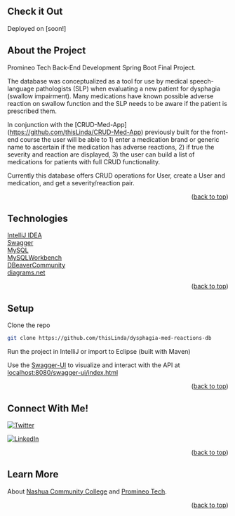 <div id="top"></div>

## Check it Out
Deployed on [soon!]

## About the Project
Promineo Tech Back-End Development Spring Boot Final Project.

The database was conceptualized as a tool for use by medical speech-language pathologists (SLP) when evaluating a new patient for dysphagia (swallow impairment). Many medications have known possible adverse reaction on swallow function and the SLP needs to be aware if the patient is prescribed them. 

In conjunction with the [CRUD-Med-App] (https://github.com/thisLinda/CRUD-Med-App) previously built for the front-end course the user will be able to 1) enter a medication brand or generic name to ascertain if the medication has adverse reactions, 2) if true the severity and reaction are displayed, 3) the user can build a list of medications for patients with full CRUD functionality.

Currently this database offers CRUD operations for User, create a User and medication, and get a severity/reaction pair.

<p align="right">(<a href="#top">back to top</a>)</p>

## Technologies
[IntelliJ IDEA](https://www.jetbrains.com/idea/)<br>
[Swagger](https://swagger.io/)<br>
[MySQL](https://www.mysql.com/)<br>
[MySQLWorkbench](https://www.mysql.com/products/workbench//)<br>
[DBeaverCommunity](https://dbeaver.io/)<br>
[diagrams.net](https://app.diagrams.net/)<br>

<p align="right">(<a href="#top">back to top</a>)</p>

## Setup
Clone the repo
   ```sh
   git clone https://github.com/thisLinda/dysphagia-med-reactions-db
   ```

Run the project in IntelliJ or import to Eclipse (built with Maven)

Use the [Swagger-UI](https://swagger.io/tools/swagger-ui/) to visualize and interact with the API
at [localhost:8080/swagger-ui/index.html](localhost:8080/swagger-ui/index.html)<br>

<p align="right">(<a href="#top">back to top</a>)</p>

## Connect With Me!

[Twitter URL]: https://img.shields.io/badge/Twitter-1DA1F2?style=for-the-badge&logo=twitter&logoColor=white
[![Twitter][Twitter URL]](https://twitter.com/L_Forlizzi)

[linkedin-shield]: https://img.shields.io/badge/-LinkedIn-black.svg?style=for-the-badge&logo=linkedin&colorB=555
[![LinkedIn][linkedin-shield]](https://linkedin.com/in/linda-forlizzi)

<p align="right">(<a href="#top">back to top</a>)</p>

## Learn More
About [Nashua Community College](https://www.nashuacc.edu/workforce-development/coding-boot-camp) and [Promineo Tech](https://www.promineotech.com/).

<p align="right">(<a href="#top">back to top</a>)</p>